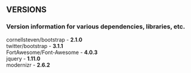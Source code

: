 ## VERSIONS

### Version information for various dependencies, libraries, etc.

cornellsteven/bootstrap -   **2.1.0**  
twitter/bootstrap -         **3.1.1**  
FortAwesome/Font-Awesome -  **4.0.3**  
jquery -                    **1.11.0**  
modernizr -                 **2.6.2**  
